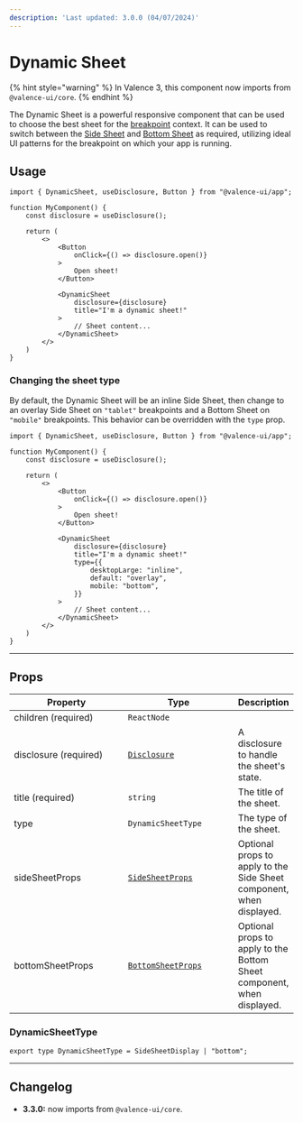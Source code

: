 ```yaml
---
description: 'Last updated: 3.0.0 (04/07/2024)'
---
```


# Dynamic Sheet

{% hint style="warning" %}
In Valence 3, this component now imports from `@valence-ui/core`.
{% endhint %}

The Dynamic Sheet is a powerful responsive component that can be used to choose the best sheet for the [breakpoint](../../../../core-concepts/responsiveness.md) context. It can be used to switch between the [Side Sheet](side-sheet.md) and [Bottom Sheet](bottom-sheet.md) as required, utilizing ideal UI patterns for the breakpoint on which your app is running.

## Usage

```tsx
import { DynamicSheet, useDisclosure, Button } from "@valence-ui/app";

function MyComponent() { 
    const disclosure = useDisclosure();

    return ( 
        <>
            <Button
                onClick={() => disclosure.open()}
            > 
                Open sheet!
            </Button>
            
            <DynamicSheet
                disclosure={disclosure}
                title="I'm a dynamic sheet!"
            >
                // Sheet content...
            </DynamicSheet>
        </>
    )
}
```

### Changing the sheet type

By default, the Dynamic Sheet will be an inline Side Sheet, then change to an overlay Side Sheet on `"tablet"` breakpoints and a Bottom Sheet on `"mobile"` breakpoints. This behavior can be overridden with the `type` prop.

```tsx
import { DynamicSheet, useDisclosure, Button } from "@valence-ui/app";

function MyComponent() { 
    const disclosure = useDisclosure();

    return ( 
        <>
            <Button
                onClick={() => disclosure.open()}
            > 
                Open sheet!
            </Button>
            
            <DynamicSheet
                disclosure={disclosure}
                title="I'm a dynamic sheet!"
                type={{
                    desktopLarge: "inline",
                    default: "overlay",
                    mobile: "bottom",
                }}
            >
                // Sheet content...
            </DynamicSheet>
        </>
    )
}
```

***

## Props

<table data-full-width="false"><thead><tr><th width="206.7142857142857">Property</th><th width="201">Type</th><th>Description</th></tr></thead><tbody><tr><td>children (required)</td><td><code>ReactNode</code></td><td></td></tr><tr><td>disclosure (required)</td><td><a href="../../../hooks/usedisclosure.md#return-type"><code>Disclosure</code></a></td><td>A disclosure to handle the sheet's state.</td></tr><tr><td>title (required)</td><td><code>string</code></td><td>The title of the sheet.</td></tr><tr><td>type</td><td><code>DynamicSheetType</code></td><td>The type of the sheet.</td></tr><tr><td>sideSheetProps</td><td><a href="side-sheet.md#props"><code>SideSheetProps</code></a></td><td>Optional props to apply to the Side Sheet component, when displayed.</td></tr><tr><td>bottomSheetProps</td><td><a href="bottom-sheet.md#props"><code>BottomSheetProps</code></a></td><td>Optional props to apply to the Bottom Sheet component, when displayed.</td></tr></tbody></table>

### DynamicSheetType

```tsx
export type DynamicSheetType = SideSheetDisplay | "bottom";
```

***

## Changelog

* **3.3.0:** now imports from `@valence-ui/core`.
